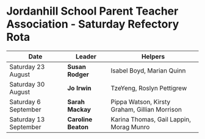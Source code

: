 # Jordanhill School Parent Teacher Association - Saturday Refectory Rota

| Date           | Leader        | Helpers                             |
|----------------|--------------|-------------------------------------|
| Saturday 23 August | **Susan Rodger** | Isabel Boyd, Marian Quinn |
| Saturday 30 August | **Jo Irwin**     | TzeYeng, Roslyn Pettigrew |
| Saturday 6 September  | **Sarah Mackay** | Pippa Watson, Kirsty Graham, Gillian Morrison |
| Saturday 13 September | **Caroline Beaton** | Karina Thomas, Gail Lappin, Morag Munro |
